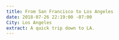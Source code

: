 ```yaml
---
title: From San Francisco to Los Angeles
date: 2018-07-26 22:19:00 -07:00
City: Los Angeles
extract: A quick trip down to LA.
---
```


